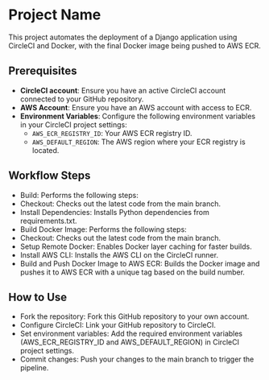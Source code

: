 # Project Name

This project automates the deployment of a Django application using CircleCI and Docker, with the final Docker image being pushed to AWS ECR.

## Prerequisites

- **CircleCI account**: Ensure you have an active CircleCI account connected to your GitHub repository.
- **AWS Account**: Ensure you have an AWS account with access to ECR.
- **Environment Variables**: Configure the following environment variables in your CircleCI project settings:
  - `AWS_ECR_REGISTRY_ID`: Your AWS ECR registry ID.
  - `AWS_DEFAULT_REGION`: The AWS region where your ECR registry is located.

## Workflow Steps
- Build: Performs the following steps:
- Checkout: Checks out the latest code from the main branch.
- Install Dependencies: Installs Python dependencies from requirements.txt.
- Build Docker Image: Performs the following steps:
- Checkout: Checks out the latest code from the main branch.
- Setup Remote Docker: Enables Docker layer caching for faster builds.
- Install AWS CLI: Installs the AWS CLI on the CircleCI runner.
- Build and Push Docker Image to AWS ECR: Builds the Docker image and pushes it to AWS ECR with a unique tag based on the build number.


## How to Use
- Fork the repository: Fork this GitHub repository to your own account.
- Configure CircleCI: Link your GitHub repository to CircleCI.
- Set environment variables: Add the required environment variables (AWS_ECR_REGISTRY_ID and AWS_DEFAULT_REGION) in CircleCI project settings.
- Commit changes: Push your changes to the main branch to trigger the pipeline.
